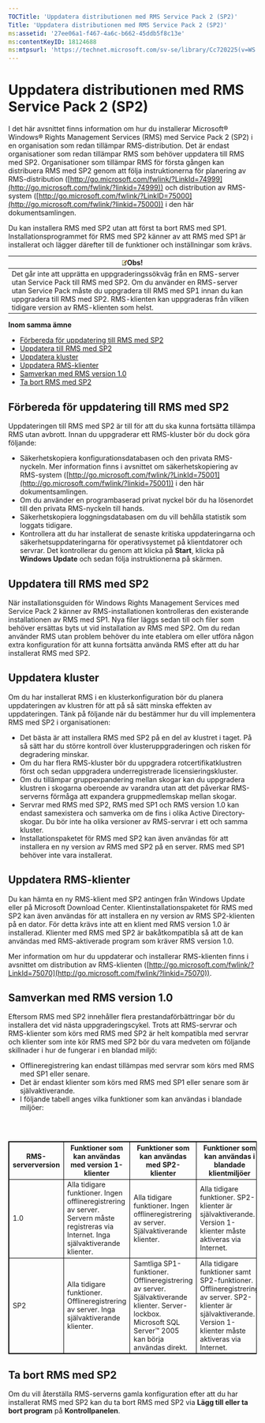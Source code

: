 ```yaml
---
TOCTitle: 'Uppdatera distributionen med RMS Service Pack 2 (SP2)'
Title: 'Uppdatera distributionen med RMS Service Pack 2 (SP2)'
ms:assetid: '27ee06a1-f467-4a6c-b662-45ddb5f8c13e'
ms:contentKeyID: 18124688
ms:mtpsurl: 'https://technet.microsoft.com/sv-se/library/Cc720225(v=WS.10)'
---
```


Uppdatera distributionen med RMS Service Pack 2 (SP2)
=====================================================

I det här avsnittet finns information om hur du installerar Microsoft® Windows® Rights Management Services (RMS) med Service Pack 2 (SP2) i en organisation som redan tillämpar RMS-distribution. Det är endast organisationer som redan tillämpar RMS som behöver uppdatera till RMS med SP2. Organisationer som tillämpar RMS för första gången kan distribuera RMS med SP2 genom att följa instruktionerna för planering av RMS-distribution ([http://go.microsoft.com/fwlink/?LinkId=74999](http://go.microsoft.com/fwlink/?linkid=74999)) och distribution av RMS-system ([http://go.microsoft.com/fwlink/?LinkID=75000](http://go.microsoft.com/fwlink/?linkid=75000)) i den här dokumentsamlingen.

Du kan installera RMS med SP2 utan att först ta bort RMS med SP1. Installationsprogrammet för RMS med SP2 känner av att RMS med SP1 är installerat och lägger därefter till de funktioner och inställningar som krävs.

| ![](images/Cc720225.note(WS.10).gif)Obs!                                                                                                                                                                                                                                                      |
|----------------------------------------------------------------------------------------------------------------------------------------------------------------------------------------------------------------------------------------------------------------------------------------------------------------------------|
| Det går inte att upprätta en uppgraderingssökväg från en RMS-server utan Service Pack till RMS med SP2. Om du använder en RMS-server utan Service Pack måste du uppgradera till RMS med SP1 innan du kan uppgradera till RMS med SP2. RMS-klienten kan uppgraderas från vilken tidigare version av RMS-klienten som helst. |

**Inom samma ämne**

-   [Förbereda för uppdatering till RMS med SP2](#bkmk_preparingforsp2update)
-   [Uppdatera till RMS med SP2](#bkmk_performingsp2update)
-   [Uppdatera kluster](#bkmk_updateclusters)
-   [Uppdatera RMS-klienter](#bkmk_updateclients)
-   [Samverkan med RMS version 1.0](#bkmk_interop)
-   [Ta bort RMS med SP2](#bkmk_removingrms)

<span id="bkmk_PreparingForSP2Update"></span>
Förbereda för uppdatering till RMS med SP2
------------------------------------------

Uppdateringen till RMS med SP2 är till för att du ska kunna fortsätta tillämpa RMS utan avbrott. Innan du uppgraderar ett RMS-kluster bör du dock göra följande:

-   Säkerhetskopiera konfigurationsdatabasen och den privata RMS-nyckeln. Mer information finns i avsnittet om säkerhetskopiering av RMS-system ([http://go.microsoft.com/fwlink/?LinkId=75001](http://go.microsoft.com/fwlink/?linkid=75001)) i den här dokumentsamlingen.
-   Om du använder en programbaserad privat nyckel bör du ha lösenordet till den privata RMS-nyckeln till hands.
-   Säkerhetskopiera loggningsdatabasen om du vill behålla statistik som loggats tidigare.
-   Kontrollera att du har installerat de senaste kritiska uppdateringarna och säkerhetsuppdateringarna för operativsystemet på klientdatorer och servrar. Det kontrollerar du genom att klicka på **Start**, klicka på **Windows Update** och sedan följa instruktionerna på skärmen.

<span id="bkmk_PerformingSP2Update"></span>
Uppdatera till RMS med SP2
--------------------------

När installationsguiden för Windows Rights Management Services med Service Pack 2 känner av RMS-installationen kontrolleras den existerande installationen av RMS med SP1. Nya filer läggs sedan till och filer som behöver ersättas byts ut vid installation av RMS med SP2. Om du redan använder RMS utan problem behöver du inte etablera om eller utföra någon extra konfiguration för att kunna fortsätta använda RMS efter att du har installerat RMS med SP2.

<span id="bkmk_UpdateClusters"></span>
Uppdatera kluster
-----------------

Om du har installerat RMS i en klusterkonfiguration bör du planera uppdateringen av klustren för att på så sätt minska effekten av uppdateringen. Tänk på följande när du bestämmer hur du vill implementera RMS med SP2 i organisationen:

-   Det bästa är att installera RMS med SP2 på en del av klustret i taget. På så sätt har du större kontroll över klusteruppgraderingen och risken för degradering minskar.
-   Om du har flera RMS-kluster bör du uppgradera rotcertifikatklustren först och sedan uppgradera underregistrerade licensieringskluster.
-   Om du tillämpar gruppexpandering mellan skogar kan du uppgradera klustren i skogarna oberoende av varandra utan att det påverkar RMS-serverns förmåga att expandera gruppmedlemskap mellan skogar.
-   Servrar med RMS med SP2, RMS med SP1 och RMS version 1.0 kan endast samexistera och samverka om de fins i olika Active Directory-skogar. Du bör inte ha olika versioner av RMS-servrar i ett och samma kluster.
-   Installationspaketet för RMS med SP2 kan även användas för att installera en ny version av RMS med SP2 på en server. RMS med SP1 behöver inte vara installerat.

<span id="bkmk_UpdateClients"></span>
Uppdatera RMS-klienter
----------------------

Du kan hämta en ny RMS-klient med SP2 antingen från Windows Update eller på Microsoft Download Center. Klientinstallationspaketet för RMS med SP2 kan även användas för att installera en ny version av RMS SP2-klienten på en dator. För detta krävs inte att en klient med RMS version 1.0 är installerad. Klienter med RMS med SP2 är bakåtkompatibla så att de kan användas med RMS-aktiverade program som kräver RMS version 1.0.

Mer information om hur du uppdaterar och installerar RMS-klienten finns i avsnittet om distribution av RMS-klienten ([http://go.microsoft.com/fwlink/?LinkId=75070](http://go.microsoft.com/fwlink/?linkid=75070)).

<span id="bkmk_InterOp"></span>
Samverkan med RMS version 1.0
-----------------------------

Eftersom RMS med SP2 innehåller flera prestandaförbättringar bör du installera det vid nästa uppgraderingscykel. Trots att RMS-servrar och RMS-klienter som körs med RMS med SP2 är helt kompatibla med servrar och klienter som inte kör RMS med SP2 bör du vara medveten om följande skillnader i hur de fungerar i en blandad miljö:

-   Offlineregistrering kan endast tillämpas med servrar som körs med RMS med SP1 eller senare.
-   Det är endast klienter som körs med RMS med SP1 eller senare som är självaktiverande.
-   I följande tabell anges vilka funktioner som kan användas i blandade miljöer:

###  

 
<table style="border:1px solid black;">
<colgroup>
<col width="25%" />
<col width="25%" />
<col width="25%" />
<col width="25%" />
</colgroup>
<thead>
<tr class="header">
<th style="border:1px solid black;" >RMS-serverversion</th>
<th style="border:1px solid black;" >Funktioner som kan användas med version 1-klienter</th>
<th style="border:1px solid black;" >Funktioner som kan användas med SP2-klienter</th>
<th style="border:1px solid black;" >Funktioner som kan användas i blandade klientmiljöer</th>
</tr>
</thead>
<tbody>
<tr class="odd">
<td style="border:1px solid black;">1.0</td>
<td style="border:1px solid black;">Alla tidigare funktioner.
Ingen offlineregistrering av server. Servern måste registreras via Internet.
Inga självaktiverande klienter.</td>
<td style="border:1px solid black;">Alla tidigare funktioner.
Ingen offlineregistrering av server.
Självaktiverande klienter.</td>
<td style="border:1px solid black;">Alla tidigare funktioner.
SP2-klienter är självaktiverande.
Version 1-klienter måste aktiveras via Internet.</td>
</tr>
<tr class="even">
<td style="border:1px solid black;">SP2</td>
<td style="border:1px solid black;">Alla tidigare funktioner.
Offlineregistrering av server.
Inga självaktiverande klienter.</td>
<td style="border:1px solid black;">Samtliga SP1-funktioner.
Offlineregistrering av server.
Självaktiverande klienter.
Server-lockbox.
Microsoft SQL Server™ 2005 kan börja användas direkt.</td>
<td style="border:1px solid black;">Alla tidigare funktioner samt SP2-funktioner.
Offlineregistrering av server.
SP2-klienter är självaktiverande.
Version 1-klienter måste aktiveras via Internet.</td>
</tr>
</tbody>
</table>
 

<span id="bkmk_RemovingRMS"></span>
Ta bort RMS med SP2
-------------------

Om du vill återställa RMS-serverns gamla konfiguration efter att du har installerat RMS med SP2 kan du ta bort RMS med SP2 via **Lägg till eller ta bort program** på **Kontrollpanelen**.
